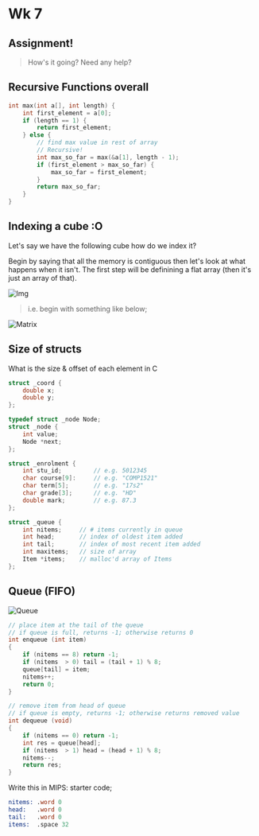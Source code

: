 # Wk 7

## Assignment!

> How's it going?  Need any help?

## Recursive Functions overall

```c
int max(int a[], int length) {
    int first_element = a[0];
    if (length == 1) {
        return first_element;
    } else {
        // find max value in rest of array
        // Recursive!
        int max_so_far = max(&a[1], length - 1);
        if (first_element > max_so_far) {
            max_so_far = first_element;
        }
        return max_so_far;
    }
}
```

## Indexing a cube :O

Let's say we have the following cube how do we index it?

Begin by saying that all the memory is contiguous then let's look at what happens when it isn't.  The first step will be definining a flat array (then it's just an array of that).

![Img](assets/img/cube.png)

> i.e. begin with something like below;

![Matrix](assets/img/matrix.png)

## Size of structs

What is the size & offset of each element in C

```c
struct _coord {
	double x;
	double y;
};

typedef struct _node Node;
struct _node {
	int value;
	Node *next;
};

struct _enrolment {
	int stu_id;         // e.g. 5012345
	char course[9]:     // e.g. "COMP1521"
	char term[5];       // e.g. "17s2"
	char grade[3];      // e.g. "HD"
	double mark;        // e.g. 87.3
};

struct _queue {
	int nitems;     // # items currently in queue
	int head;       // index of oldest item added
	int tail;       // index of most recent item added
	int maxitems;   // size of array
	Item *items;    // malloc'd array of Items
};
```

## Queue (FIFO)

![Queue](assets/img/queue.png)

```c
// place item at the tail of the queue
// if queue is full, returns -1; otherwise returns 0
int enqueue (int item)
{
	if (nitems == 8) return -1;
	if (nitems  > 0) tail = (tail + 1) % 8;
	queue[tail] = item;
	nitems++;
	return 0;
}

// remove item from head of queue
// if queue is empty, returns -1; otherwise returns removed value
int dequeue (void)
{
	if (nitems == 0) return -1;
	int res = queue[head];
	if (nitems  > 1) head = (head + 1) % 8;
	nitems--;
	return res;
}
```

Write this in MIPS: starter code;

```nasm
nitems:	.word 0
head:	.word 0
tail:	.word 0
items:	.space 32
```
